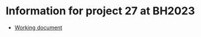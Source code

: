 # Information for project 27 at BH2023
* [Working document](https://docs.google.com/document/d/1sNZOUGOuO0J5cATrOBdaHt6xSr8_75PXgLYiDx6146M/edit?usp=sharing)
